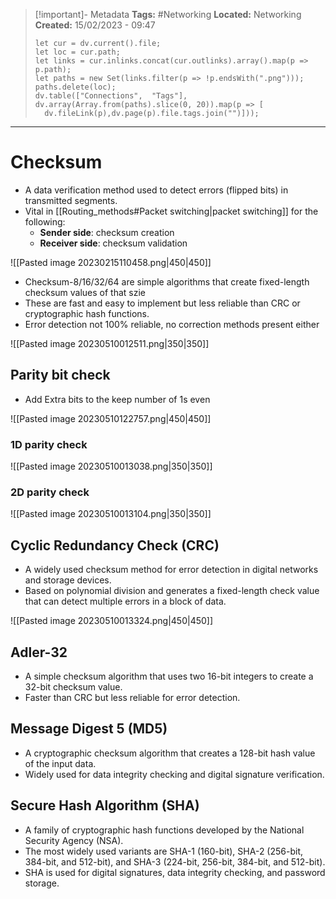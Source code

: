 > [!important]- Metadata
> **Tags:** #Networking 
> **Located:** Networking
> **Created:** 15/02/2023 - 09:47
> ```dataviewjs
>let cur = dv.current().file;
>let loc = cur.path;
>let links = cur.inlinks.concat(cur.outlinks).array().map(p => p.path);
>let paths = new Set(links.filter(p => !p.endsWith(".png")));
>paths.delete(loc);
>dv.table(["Connections",  "Tags"], dv.array(Array.from(paths).slice(0, 20)).map(p => [
>   dv.fileLink(p),dv.page(p).file.tags.join("")]));
> ```

___
# Checksum
- A  data verification method used to detect errors (flipped bits) in  transmitted segments.  
- Vital in [[Routing_methods#Packet switching|packet switching]] for the following: 
	- **Sender side**: checksum creation
	- **Receiver side**: checksum validation

![[Pasted image 20230215110458.png|450|450]]

- Checksum-8/16/32/64 are simple algorithms that create fixed-length checksum values of that szie
- These are fast and easy to implement but less reliable than CRC or cryptographic hash functions.
- Error detection not 100% reliable, no correction methods present either 

![[Pasted image 20230510012511.png|350|350]]

## Parity bit check 
- Add Extra bits to the keep number of 1s even

![[Pasted image 20230510122757.png|450|450]]
### 1D parity check 
![[Pasted image 20230510013038.png|350|350]]
### 2D parity check 

![[Pasted image 20230510013104.png|350|350]]
## Cyclic Redundancy Check (CRC)
- A widely used checksum method for error detection in digital networks and storage devices.
- Based on polynomial division and generates a fixed-length check value that can detect multiple errors in a block of data.

![[Pasted image 20230510013324.png|450|450]]
## Adler-32
- A simple checksum algorithm that uses two 16-bit integers to create a 32-bit checksum value.  
- Faster than CRC but less reliable for error detection.
## Message Digest 5 (MD5)
- A cryptographic checksum algorithm that creates a 128-bit hash value of the input data.  
- Widely used for data integrity checking and digital signature verification.
## Secure Hash Algorithm (SHA)
- A family of cryptographic hash functions developed by the National Security Agency (NSA). 
- The most widely used variants are SHA-1 (160-bit), SHA-2 (256-bit, 384-bit, and 512-bit), and SHA-3 (224-bit, 256-bit, 384-bit, and 512-bit). 
- SHA is used for digital signatures, data integrity checking, and password storage.
